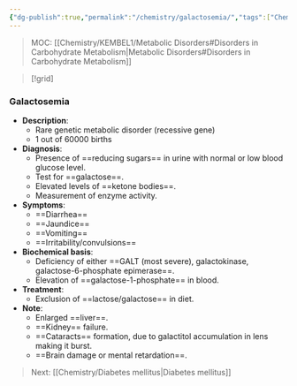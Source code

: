 ```yaml
---
{"dg-publish":true,"permalink":"/chemistry/galactosemia/","tags":["Chemistry/Biochemistry","Metabolic_Disorders/Carbohydrate_metabolism","Disease"]}
---
```


> MOC: [[Chemistry/KEMBEL1/Metabolic Disorders#Disorders in Carbohydrate Metabolism\|Metabolic Disorders#Disorders in Carbohydrate Metabolism]]

>[!grid]

### Galactosemia
- **Description**: 
	- Rare genetic metabolic disorder (recessive gene)
	- 1 out of 60000 births
- **Diagnosis**: 
	- Presence of ==reducing sugars== in urine with normal or low blood glucose level.
	- Test for ==galactose==.
	- Elevated levels of ==ketone bodies==.
	- Measurement of enzyme activity.
- **Symptoms**: 
	- ==Diarrhea==
	- ==Jaundice==
	- ==Vomiting==
	- ==Irritability/convulsions==
- **Biochemical basis**: 
	- Deficiency of either ==GALT (most severe), galactokinase, galactose-6-phosphate epimerase==.
	- Elevation of ==galactose-1-phosphate== in blood.
- **Treatment**:
	- Exclusion of ==lactose/galactose== in diet.
- **Note**:
	- Enlarged ==liver==.
	- ==Kidney== failure.
	-  ==Cataracts== formation, due to galactitol accumulation in lens making it burst.
	- ==Brain damage or mental retardation==.
<!--ID: 1730318525840-->


> Next: [[Chemistry/Diabetes mellitus\|Diabetes mellitus]]